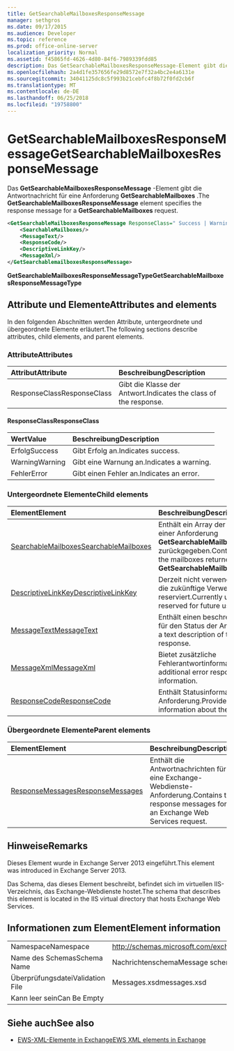 ```yaml
---
title: GetSearchableMailboxesResponseMessage
manager: sethgros
ms.date: 09/17/2015
ms.audience: Developer
ms.topic: reference
ms.prod: office-online-server
localization_priority: Normal
ms.assetid: f45865fd-4626-4d80-84f6-7989339fdd85
description: Das GetSearchableMailboxesResponseMessage-Element gibt die Antwortnachricht für eine Anforderung GetSearchableMailboxes.
ms.openlocfilehash: 2a4d1fe357656fe29d8572e7f32a4bc2e4a6131e
ms.sourcegitcommit: 34041125dc8c5f993b21cebfc4f8b72f0fd2cb6f
ms.translationtype: MT
ms.contentlocale: de-DE
ms.lasthandoff: 06/25/2018
ms.locfileid: "19758800"
---
```

# <a name="getsearchablemailboxesresponsemessage"></a><span data-ttu-id="e805d-103">GetSearchableMailboxesResponseMessage</span><span class="sxs-lookup"><span data-stu-id="e805d-103">GetSearchableMailboxesResponseMessage</span></span>

<span data-ttu-id="e805d-104">Das **GetSearchableMailboxesResponseMessage** -Element gibt die Antwortnachricht für eine Anforderung **GetSearchableMailboxes** .</span><span class="sxs-lookup"><span data-stu-id="e805d-104">The **GetSearchableMailboxesResponseMessage** element specifies the response message for a **GetSearchableMailboxes** request.</span></span> 
  
```XML
<GetSearchableMailboxesResponseMessage ResponseClass=" Success | Warning | Error ">
    <SearchableMailboxes/>
    <MessageText/>
    <ResponseCode/>
    <DescriptiveLinkKey/>
    <MessageXml/>
</GetSearchablemailboxesResponseMessage>
```

 <span data-ttu-id="e805d-105">**GetSearchableMailboxesResponseMessageType**</span><span class="sxs-lookup"><span data-stu-id="e805d-105">**GetSearchableMailboxesResponseMessageType**</span></span>
## <a name="attributes-and-elements"></a><span data-ttu-id="e805d-106">Attribute und Elemente</span><span class="sxs-lookup"><span data-stu-id="e805d-106">Attributes and elements</span></span>

<span data-ttu-id="e805d-107">In den folgenden Abschnitten werden Attribute, untergeordnete und übergeordnete Elemente erläutert.</span><span class="sxs-lookup"><span data-stu-id="e805d-107">The following sections describe attributes, child elements, and parent elements.</span></span>
  
### <a name="attributes"></a><span data-ttu-id="e805d-108">Attribute</span><span class="sxs-lookup"><span data-stu-id="e805d-108">Attributes</span></span>

|<span data-ttu-id="e805d-109">**Attribut**</span><span class="sxs-lookup"><span data-stu-id="e805d-109">**Attribute**</span></span>|<span data-ttu-id="e805d-110">**Beschreibung**</span><span class="sxs-lookup"><span data-stu-id="e805d-110">**Description**</span></span>|
|:-----|:-----|
|<span data-ttu-id="e805d-111">ResponseClass</span><span class="sxs-lookup"><span data-stu-id="e805d-111">ResponseClass</span></span>  <br/> |<span data-ttu-id="e805d-112">Gibt die Klasse der Antwort.</span><span class="sxs-lookup"><span data-stu-id="e805d-112">Indicates the class of the response.</span></span>  <br/> |
   
#### <a name="responseclass"></a><span data-ttu-id="e805d-113">ResponseClass</span><span class="sxs-lookup"><span data-stu-id="e805d-113">ResponseClass</span></span>

|<span data-ttu-id="e805d-114">**Wert**</span><span class="sxs-lookup"><span data-stu-id="e805d-114">**Value**</span></span>|<span data-ttu-id="e805d-115">**Beschreibung**</span><span class="sxs-lookup"><span data-stu-id="e805d-115">**Description**</span></span>|
|:-----|:-----|
|<span data-ttu-id="e805d-116">Erfolg</span><span class="sxs-lookup"><span data-stu-id="e805d-116">Success</span></span>  <br/> |<span data-ttu-id="e805d-117">Gibt Erfolg an.</span><span class="sxs-lookup"><span data-stu-id="e805d-117">Indicates success.</span></span>  <br/> |
|<span data-ttu-id="e805d-118">Warning</span><span class="sxs-lookup"><span data-stu-id="e805d-118">Warning</span></span>  <br/> |<span data-ttu-id="e805d-119">Gibt eine Warnung an.</span><span class="sxs-lookup"><span data-stu-id="e805d-119">Indicates a warning.</span></span>  <br/> |
|<span data-ttu-id="e805d-120">Fehler</span><span class="sxs-lookup"><span data-stu-id="e805d-120">Error</span></span>  <br/> |<span data-ttu-id="e805d-121">Gibt einen Fehler an.</span><span class="sxs-lookup"><span data-stu-id="e805d-121">Indicates an error.</span></span>  <br/> |
   
### <a name="child-elements"></a><span data-ttu-id="e805d-122">Untergeordnete Elemente</span><span class="sxs-lookup"><span data-stu-id="e805d-122">Child elements</span></span>

|<span data-ttu-id="e805d-123">**Element**</span><span class="sxs-lookup"><span data-stu-id="e805d-123">**Element**</span></span>|<span data-ttu-id="e805d-124">**Beschreibung**</span><span class="sxs-lookup"><span data-stu-id="e805d-124">**Description**</span></span>|
|:-----|:-----|
|[<span data-ttu-id="e805d-125">SearchableMailboxes</span><span class="sxs-lookup"><span data-stu-id="e805d-125">SearchableMailboxes</span></span>](searchablemailboxes.md) <br/> |<span data-ttu-id="e805d-126">Enthält ein Array der Postfächer aus einer Anforderung **GetSearchableMailboxes** zurückgegeben.</span><span class="sxs-lookup"><span data-stu-id="e805d-126">Contains an array of the mailboxes returned from a **GetSearchableMailboxes** request.</span></span>  <br/> |
|[<span data-ttu-id="e805d-127">DescriptiveLinkKey</span><span class="sxs-lookup"><span data-stu-id="e805d-127">DescriptiveLinkKey</span></span>](descriptivelinkkey.md) <br/> |<span data-ttu-id="e805d-128">Derzeit nicht verwendet wird und für die zukünftige Verwendung reserviert.</span><span class="sxs-lookup"><span data-stu-id="e805d-128">Currently unused and reserved for future use.</span></span>  <br/> |
|[<span data-ttu-id="e805d-129">MessageText</span><span class="sxs-lookup"><span data-stu-id="e805d-129">MessageText</span></span>](messagetext.md) <br/> |<span data-ttu-id="e805d-130">Enthält einen beschreibenden Text für den Status der Antwort.</span><span class="sxs-lookup"><span data-stu-id="e805d-130">Provides a text description of the status of the response.</span></span>  <br/> |
|[<span data-ttu-id="e805d-131">MessageXml</span><span class="sxs-lookup"><span data-stu-id="e805d-131">MessageXml</span></span>](messagexml.md) <br/> |<span data-ttu-id="e805d-132">Bietet zusätzliche Fehlerantwortinformationen.</span><span class="sxs-lookup"><span data-stu-id="e805d-132">Provides additional error response information.</span></span>  <br/> |
|[<span data-ttu-id="e805d-133">ResponseCode</span><span class="sxs-lookup"><span data-stu-id="e805d-133">ResponseCode</span></span>](responsecode.md) <br/> |<span data-ttu-id="e805d-134">Enthält Statusinformationen über die Anforderung.</span><span class="sxs-lookup"><span data-stu-id="e805d-134">Provides status information about the request.</span></span>  <br/> |
   
### <a name="parent-elements"></a><span data-ttu-id="e805d-135">Übergeordnete Elemente</span><span class="sxs-lookup"><span data-stu-id="e805d-135">Parent elements</span></span>

|<span data-ttu-id="e805d-136">**Element**</span><span class="sxs-lookup"><span data-stu-id="e805d-136">**Element**</span></span>|<span data-ttu-id="e805d-137">**Beschreibung**</span><span class="sxs-lookup"><span data-stu-id="e805d-137">**Description**</span></span>|
|:-----|:-----|
|[<span data-ttu-id="e805d-138">ResponseMessages</span><span class="sxs-lookup"><span data-stu-id="e805d-138">ResponseMessages</span></span>](responsemessages.md) <br/> |<span data-ttu-id="e805d-139">Enthält die Antwortnachrichten für eine Exchange-Webdienste-Anforderung.</span><span class="sxs-lookup"><span data-stu-id="e805d-139">Contains the response messages for an Exchange Web Services request.</span></span>  <br/> |
   
## <a name="remarks"></a><span data-ttu-id="e805d-140">Hinweise</span><span class="sxs-lookup"><span data-stu-id="e805d-140">Remarks</span></span>

<span data-ttu-id="e805d-141">Dieses Element wurde in Exchange Server 2013 eingeführt.</span><span class="sxs-lookup"><span data-stu-id="e805d-141">This element was introduced in Exchange Server 2013.</span></span>
  
<span data-ttu-id="e805d-142">Das Schema, das dieses Element beschreibt, befindet sich im virtuellen IIS-Verzeichnis, das Exchange-Webdienste hostet.</span><span class="sxs-lookup"><span data-stu-id="e805d-142">The schema that describes this element is located in the IIS virtual directory that hosts Exchange Web Services.</span></span>
  
## <a name="element-information"></a><span data-ttu-id="e805d-143">Informationen zum Element</span><span class="sxs-lookup"><span data-stu-id="e805d-143">Element information</span></span>

|||
|:-----|:-----|
|<span data-ttu-id="e805d-144">Namespace</span><span class="sxs-lookup"><span data-stu-id="e805d-144">Namespace</span></span>  <br/> |http://schemas.microsoft.com/exchange/services/2006/messages  <br/> |
|<span data-ttu-id="e805d-145">Name des Schemas</span><span class="sxs-lookup"><span data-stu-id="e805d-145">Schema Name</span></span>  <br/> |<span data-ttu-id="e805d-146">Nachrichtenschema</span><span class="sxs-lookup"><span data-stu-id="e805d-146">Message schema</span></span>  <br/> |
|<span data-ttu-id="e805d-147">Überprüfungsdatei</span><span class="sxs-lookup"><span data-stu-id="e805d-147">Validation File</span></span>  <br/> |<span data-ttu-id="e805d-148">Messages.xsd</span><span class="sxs-lookup"><span data-stu-id="e805d-148">messages.xsd</span></span>  <br/> |
|<span data-ttu-id="e805d-149">Kann leer sein</span><span class="sxs-lookup"><span data-stu-id="e805d-149">Can Be Empty</span></span>  <br/> ||
   
## <a name="see-also"></a><span data-ttu-id="e805d-150">Siehe auch</span><span class="sxs-lookup"><span data-stu-id="e805d-150">See also</span></span>



- [<span data-ttu-id="e805d-151">EWS-XML-Elemente in Exchange</span><span class="sxs-lookup"><span data-stu-id="e805d-151">EWS XML elements in Exchange</span></span>](ews-xml-elements-in-exchange.md)

